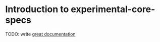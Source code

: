 # Introduction to experimental-core-specs

TODO: write [great documentation](http://jacobian.org/writing/what-to-write/)
